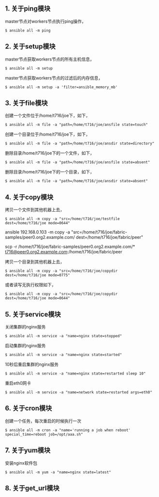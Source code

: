 ## 1. 关于ping模块

master节点对workers节点执行ping操作，

```shell
$ ansible all -m ping
```



## 2. 关于setup模块

master节点获取workers节点的所有主机信息，

```shell
$ ansible all -m setup
```

master节点获取workers节点的过滤后的内存信息，

```shell
$ ansible all -m setup -a 'filter=ansible_memory_mb'
```




## 3. 关于file模块

创建一个文件位于/home/t716/joe下，如下，

```shell
$ ansible all -m file -a "path=/home/t716/joe/ansfile state=touch"
```

创建一个目录位于/home/t716/joe下，如下，

```shell
$ ansible all -m file -a "path=/home/t716/joe/ansdir state=directory"
```






删除目录/home/t716/joe下的一个文件，如下，

```shell
$ ansible all -m file -a "path=/home/t716/joe/ansfile state=absent"
```

删除目录/home/t716/joe下的一个目录，如下，

```shell
$ ansible all -m file -a "path=/home/t716/joe/ansdir state=absent"
```


## 4. 关于copy模块

拷贝一个文件到其他机器上去，

```shell
$ ansible all -m copy -a "src=/home/t716/joe/testfile dest=/home/t716/joe mode=0644"
```

ansible 192.168.0.103 -m copy -a "src=/home/t716/joe/fabric-samples/peer0.org2.example.com/ dest=/home/t716/joe/fabric/peer"

scp -r /home/t716/joe/fabric-samples/peer0.org2.example.com/* t716@peer0.org2.example.com:/home/t716/joe/fabric/peer


拷贝一个目录到其他机器上去，

```shell
$ ansible all -m copy -a "src=/home/t716/joe/copydir dest=/home/t716/joe mode=0775"
```

或者读写无执行权限如下，

```shell
$ ansible all -m copy -a "src=/home/t716/joe/copydir dest=/home/t716/joe mode=0644"
```


## 5. 关于service模块

关闭集群的nginx服务

```shell
$ ansible all -m service -a "name=nginx state=stopped"
```

启动集群的nginx服务

```shell
$ ansible all -m service -a "name=nginx state=started"
```

10秒后重启集群的nginx服务

```shell
$ ansible all -m service -a "name=nginx state=restarted sleep 10"
```

重启eth0网卡

```shell
$ ansible all -m service -a "name=network state=restarted args=eth0"
```



## 6. 关于cron模块

创建一个任务，每次重启的时候执行一次

```shell
$ ansible all -m cron -a "name='running a job when reboot' special_time=reboot job=/opt/aaa.sh"
```


## 7. 关于yum模块

安装nginx软件包

```shell
$ ansible all -m yum -a "name=nginx state=latest"
```


## 8. 关于get_url模块


